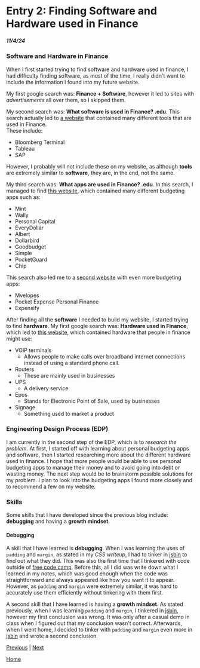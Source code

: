 # Entry 2: Finding Software and Hardware used in Finance
##### 11/4/24

### Software and Hardware in Finance
When I first started trying to find software and hardware used in finance, I had difficulty finding software, as most of the time, I really didn't want to include the information I found into my future website.  

My first google search was: **Finance + Software**, however it led to sites with _advertisements_ all over them, so I skipped them.

My second search was: **What software is used in Finance? .edu**. This search actually led to [a website](https://online.sbu.edu/news/finance-tools) that contained many different tools that are used in Finance.   
These include:
* Bloomberg Terminal
* Tableau
* SAP
  
However, I probably will not include these on my website, as although **tools** are extremely similar to **software**, they are, in the end, not the same.

My third search was: **What apps are used in Finance? .edu**. In this search, I managed to find [this website](https://post.edu/blog/10-best-budgeting-apps-for-college-students/), which
contained many different budgeting apps such as:
* Mint
* Wally
* Personal Capital
* EveryDollar
* Albert
* Dollarbird
* Goodbudget
* Simple
* PocketGuard
* Chip

This search also led me to a [second website](https://researchguides.austincc.edu/c.php?g=327686&p=5246378) with even more budgeting apps:
* Mvelopes
* Pocket Expense Personal Finance
* Expensify
  
After finding all the **software** I needed to build my website, I started trying to find **hardware**.
My first google search was: **Hardware used in Finance**, which led to [this website](https://www.tradefinanceglobal.com/finance-products/technology-finance-hardware-software/), which contained hardware that people in finance might use:  
* VOIP terminals
  * Allows people to make calls over broadband internet connections instead of using a standard phone call.
* Routers
  * These are mainly used in businesses
* UPS
  * A delivery service
* Epos
  * Stands for Electronic Point of Sale, used by businesses
* Signage
  * Something used to market a product

### Engineering Design Process (EDP)
I am currently in the second step of the EDP, which is to _research the problem_. At first, I started off with learning about personal budgeting apps and software, then I started researching more about the different hardware used in finance. I hope that more people would be able to use personal budgeting apps to manage their money and to avoid going into debt or wasting money. The next step would be to brainstorm possible solutions for my problem. I plan to look into the budgeting apps I found more closely and to recommend a few on my website.

### Skills
Some skills that I have developed since the previous blog include: **debugging** and having a **growth mindset**.
#### Debugging
A skill that I have learned is **debugging**. When I was learning the uses of `padding` and `margin`, as stated in my _CSS writeup_, I had to tinker in [jsbin](https://jsbin.com/?html,output) to find out what they did. This was also the first time that I tinkered with code outside of [free code camp](https://www.freecodecamp.org/). Before this, all I did was write down what I learned in my notes, which was good enough when the code was straightforward and always appeared like how you want it to appear. However, as `padding` and `margin` were extremely similar, it was hard to accurately use them efficiently without tinkering with them first.

A second skill that I have learned is having a **growth mindset**. As stated previously, when I was learning `padding` and `margin`, I tinkered in [jsbin](https://jsbin.com/?html,output), however my first conclusion was wrong. It was only after a casual demo in class when I figured out that my conclusion wasn't correct. Afterwards, when I went home, I decided to tinker with `padding` and `margin` even more in [jsbin](https://jsbin.com/?html,output) and wrote a second conclusion.

[Previous](entry01.md) | [Next](entry03.md)

[Home](../README.md)
